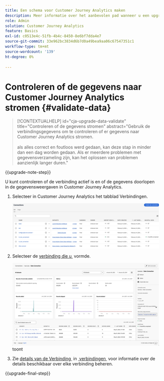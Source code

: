 ```yaml
---
title: Een schema voor Customer Journey Analytics maken
description: Meer informatie over het aanbevolen pad wanneer u een upgrade uitvoert van Adobe Analytics naar Customer Journey Analytics
role: Admin
solution: Customer Journey Analytics
feature: Basics
exl-id: c0513e4c-51fb-4b4c-8450-8e6bf7dda4e7
source-git-commit: 33e962bc3834d6b7d0a49bea9aa06c67547351c1
workflow-type: tm+mt
source-wordcount: '139'
ht-degree: 0%

---
```


# Controleren of de gegevens naar Customer Journey Analytics stromen {#validate-data}

<!-- markdownlint-disable MD034 -->

>[!CONTEXTUALHELP]
>id="cja-upgrade-data-validate"
>title="Controleren of de gegevens stromen"
>abstract="Gebruik de verbindingsgegevens om te controleren of er gegevens naar Customer Journey Analytics stromen.<br><br> als alles correct en foutloos werd gedaan, kan deze stap in minder dan een dag worden gedaan. Als er meerdere problemen met gegevensverzameling zijn, kan het oplossen van problemen aanzienlijk langer duren."

<!-- markdownlint-enable MD034 -->

{{upgrade-note-step}}

U kunt controleren of de verbinding actief is en of de gegevens doorlopen in de gegevensweergaven in Customer Journey Analytics.

1. Selecteer in Customer Journey Analytics het tabblad Verbindingen.

   ![&#x200B; lijstmening &#x200B;](assets/list-view.png)

1. Selecteer de [&#x200B; verbinding die u &#x200B;](/help/getting-started/cja-upgrade/cja-upgrade-connection.md) vormde.

   ![&#x200B; Al datasetvenster dat widgets en montages &#x200B;](assets/conn-details.png) toont

1. Zie [&#x200B; details van de Verbinding &#x200B;](/help/connections/manage-connections.md#manage-connections) in [&#x200B; verbindingen &#x200B;](/help/connections/manage-connections.md) voor informatie over de details beschikbaar over elke verbinding beheren.

{{upgrade-final-step}}

<!-- Should we duplicate the content here or single source it with /help/connections/manage-connections.md -->
